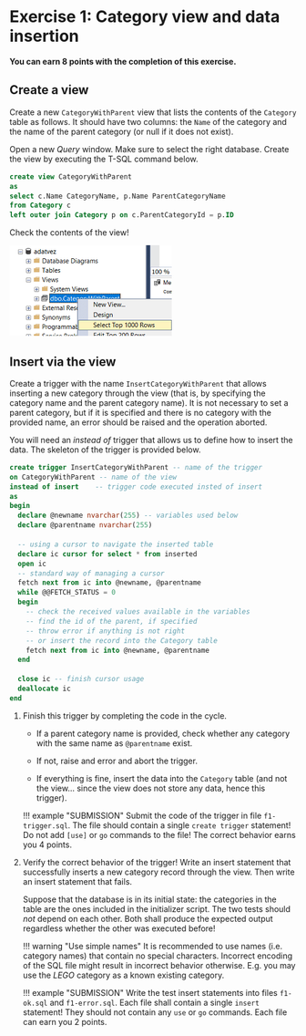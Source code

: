 ﻿# Exercise 1: Category view and data insertion

**You can earn 8 points with the completion of this exercise.**

## Create a view

Create a new `CategoryWithParent` view that lists the contents of the `Category` table as follows. It should have two columns: the `Name` of the category and the name of the parent category (or null if it does not exist).

Open a new _Query_ window. Make sure to select the right database. Create the view by executing the T-SQL command below.

```sql
create view CategoryWithParent
as
select c.Name CategoryName, p.Name ParentCategoryName
from Category c
left outer join Category p on c.ParentCategoryId = p.ID
```

Check the contents of the view!

![List the view](../images/sql-management-query-view.png)

## Insert via the view

Create a trigger with the name `InsertCategoryWithParent` that allows inserting a new category through the view (that is, by specifying the category name and the parent category name). It is not necessary to set a parent category, but if it is specified and there is no category with the provided name, an error should be raised and the operation aborted.

You will need an _instead of_ trigger that allows us to define how to insert the data. The skeleton of the trigger is provided below.

```sql
create trigger InsertCategoryWithParent -- name of the trigger
on CategoryWithParent -- name of the view
instead of insert    -- trigger code executed insted of insert
as
begin
  declare @newname nvarchar(255) -- variables used below
  declare @parentname nvarchar(255)

  -- using a cursor to navigate the inserted table
  declare ic cursor for select * from inserted
  open ic
  -- standard way of managing a cursor
  fetch next from ic into @newname, @parentname
  while @@FETCH_STATUS = 0
  begin
    -- check the received values available in the variables
    -- find the id of the parent, if specified
    -- throw error if anything is not right
    -- or insert the record into the Category table
    fetch next from ic into @newname, @parentname
  end

  close ic -- finish cursor usage
  deallocate ic
end
```

1. Finish this trigger by completing the code in the cycle.

    - If a parent category name is provided, check whether any category with the same name as `@parentname` exist.

    - If not, raise and error and abort the trigger.

    - If everything is fine, insert the data into the `Category` table (and not the view... since the view does not store any data, hence this trigger).

    !!! example "SUBMISSION"
        Submit the code of the trigger in file `f1-trigger.sql`. The file should contain a single `create trigger` statement! Do not add `[use]` or `go` commands to the file! The correct behavior earns you 4 points.

1. Verify the correct behavior of the trigger! Write an insert statement that successfully inserts a new category record through the view. Then write an insert statement that fails.

    Suppose that the database is in its initial state: the categories in the table are the ones included in the initializer script. The two tests should _not_ depend on each other. Both shall produce the expected output regardless whether the other was executed before!

    !!! warning "Use simple names"
        It is recommended to use names (i.e. category names) that contain no special characters. Incorrect encoding of the SQL file might result in incorrect behavior otherwise. E.g. you may use the _LEGO_ category as a known existing category.

    !!! example "SUBMISSION"
        Write the test insert statements into files `f1-ok.sql` and `f1-error.sql`. Each file shall contain a single `insert` statement! They should not contain any `use` or `go` commands. Each file can earn you 2 points.
